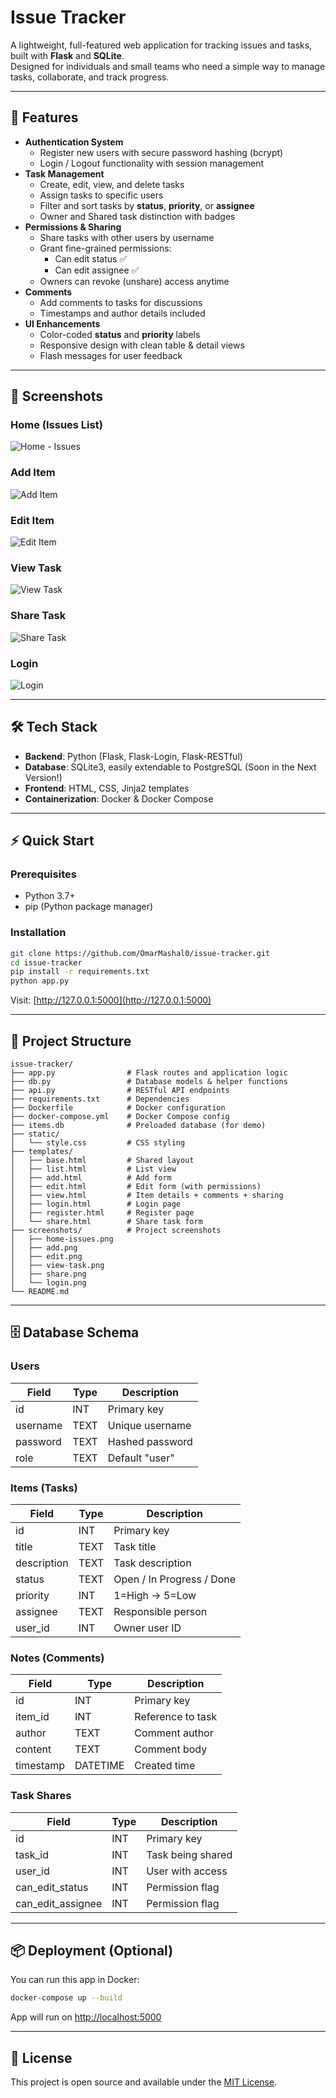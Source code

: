 # Issue Tracker

A lightweight, full-featured web application for tracking issues and tasks, built with **Flask** and **SQLite**.  
Designed for individuals and small teams who need a simple way to manage tasks, collaborate, and track progress.

---

## 🚀 Features
- **Authentication System**
  - Register new users with secure password hashing (bcrypt)
  - Login / Logout functionality with session management
- **Task Management**
  - Create, edit, view, and delete tasks
  - Assign tasks to specific users
  - Filter and sort tasks by **status**, **priority**, or **assignee**
  - Owner and Shared task distinction with badges
- **Permissions & Sharing**
  - Share tasks with other users by username
  - Grant fine-grained permissions:
    - Can edit status ✅
    - Can edit assignee ✅
  - Owners can revoke (unshare) access anytime
- **Comments**
  - Add comments to tasks for discussions
  - Timestamps and author details included
- **UI Enhancements**
  - Color-coded **status** and **priority** labels
  - Responsive design with clean table & detail views
  - Flash messages for user feedback

---

## 📸 Screenshots

### Home (Issues List)
![Home - Issues](screenshots/home-issues.png)

### Add Item
![Add Item](screenshots/add.png)

### Edit Item
![Edit Item](screenshots/edit.png)

### View Task
![View Task](screenshots/view-task.png)

### Share Task
![Share Task](screenshots/share.png)

### Login
![Login](screenshots/login.png)

---

## 🛠 Tech Stack
- **Backend**: Python (Flask, Flask-Login, Flask-RESTful)
- **Database**: SQLite3, easily extendable to PostgreSQL (Soon in the Next Version!)
- **Frontend**: HTML, CSS, Jinja2 templates
- **Containerization**: Docker & Docker Compose

---

## ⚡ Quick Start

### Prerequisites
- Python 3.7+
- pip (Python package manager)

### Installation
```bash
git clone https://github.com/OmarMashal0/issue-tracker.git
cd issue-tracker
pip install -r requirements.txt
python app.py
```

Visit: [http://127.0.0.1:5000](http://127.0.0.1:5000)

---

## 📂 Project Structure
```
issue-tracker/
├── app.py                # Flask routes and application logic
├── db.py                 # Database models & helper functions
├── api.py                # RESTful API endpoints
├── requirements.txt      # Dependencies
├── Dockerfile            # Docker configuration
├── docker-compose.yml    # Docker Compose config
├── items.db              # Preloaded database (for demo)
├── static/
│   └── style.css         # CSS styling
├── templates/
│   ├── base.html         # Shared layout
│   ├── list.html         # List view
│   ├── add.html          # Add form
│   ├── edit.html         # Edit form (with permissions)
│   ├── view.html         # Item details + comments + sharing
│   ├── login.html        # Login page
│   ├── register.html     # Register page
│   └── share.html        # Share task form
├── screenshots/          # Project screenshots
│   ├── home-issues.png
│   ├── add.png
│   ├── edit.png
│   ├── view-task.png
│   ├── share.png
│   └── login.png
└── README.md

```

---

## 🗄 Database Schema

### Users
| Field   | Type | Description |
|---------|------|-------------|
| id      | INT  | Primary key |
| username| TEXT | Unique username |
| password| TEXT | Hashed password |
| role    | TEXT | Default "user" |

### Items (Tasks)
| Field       | Type | Description |
|-------------|------|-------------|
| id          | INT  | Primary key |
| title       | TEXT | Task title |
| description | TEXT | Task description |
| status      | TEXT | Open / In Progress / Done |
| priority    | INT  | 1=High → 5=Low |
| assignee    | TEXT | Responsible person |
| user_id     | INT  | Owner user ID |

### Notes (Comments)
| Field     | Type     | Description |
|-----------|----------|-------------|
| id        | INT      | Primary key |
| item_id   | INT      | Reference to task |
| author    | TEXT     | Comment author |
| content   | TEXT     | Comment body |
| timestamp | DATETIME | Created time |

### Task Shares
| Field            | Type | Description |
|------------------|------|-------------|
| id               | INT  | Primary key |
| task_id          | INT  | Task being shared |
| user_id          | INT  | User with access |
| can_edit_status  | INT  | Permission flag |
| can_edit_assignee| INT  | Permission flag |

---

## 📦 Deployment (Optional)
You can run this app in Docker:

```bash
docker-compose up --build
```

App will run on [http://localhost:5000](http://localhost:5000)

---

## 📜 License
This project is open source and available under the [MIT License](LICENSE).

